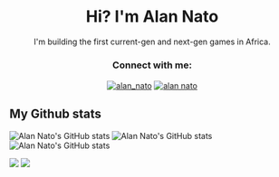 <h1 align="center">Hi? I'm Alan Nato</h1>
<p align="center">I'm building the first current-gen and next-gen games in Africa.</p>


<h3 align="center">Connect with me:</h3>
<p align="center">
<a href="https://twitter.com/alan_nato" target="blank"><img align="center" src="https://img.shields.io/badge/LinkedIn-0077B5?style=for-the-badge&logo=linkedin&logoColor=white" alt="alan_nato"/></a>
<a href="https://www.linkedin.com/in/alan-nato/" target="blank"><img align="center" src="https://img.shields.io/badge/Twitter-1DA1F2?style=for-the-badge&logo=twitter&logoColor=white" alt="alan nato"/></a>

  
## My Github stats

![Alan Nato's GitHub stats](https://github-readme-stats.vercel.app/api?username=iamnotnato&show_icons=true)
  ![Alan Nato's GitHub stats](https://raw.githubusercontent.com/iamnotnato/github-stats/master/generated/overview.svg#gh-dark-mode-only)
  ![Alan Nato's GitHub stats](https://raw.githubusercontent.com/iamnotnato/github-stats/master/generated/languages.svg)

<img src="https://raw.githubusercontent.com/iamnotnato/github-stats/master/generated/overview.svg#gh-dark-mode-only">
<img src="https://raw.githubusercontent.com/iamnotnato/github-stats/master/generated/languages.svg#gh-dark-mode-only">
  

